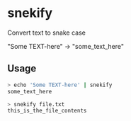# snekify

Convert text to snake case

"Some TEXT-here" -> "some_text_here"

## Usage

```bash
> echo 'Some TEXT-here' | snekify
some_text_here

> snekify file.txt
this_is_the_file_contents
```
